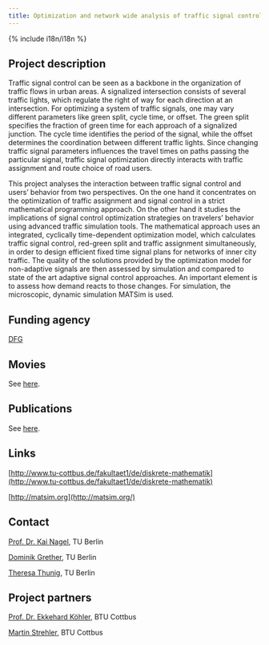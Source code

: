 ```yaml
---
title: Optimization and network wide analysis of traffic signal control
---
```


{% include i18n/i18n %}

<div class="invert-images" markdown=1>

## Project description

Traffic signal control can be seen as a backbone in the organization of traffic flows in urban areas. A signalized intersection consists of several traffic lights, which regulate the right of way for each direction at an intersection. For optimizing a system of traffic signals, one may vary different parameters like green split, cycle time, or offset. The green split specifies the fraction of green time for each approach of a signalized junction. The cycle time identifies the period of the signal, while the offset determines the coordination between different traffic lights. Since changing traffic signal parameters influences the travel times on paths passing the particular signal, traffic signal optimization directly interacts with traffic assignment and route choice of road users.

This project analyses the interaction between traffic signal control and users’ behavior from two perspectives. On the one hand it concentrates on the optimization of traffic assignment and signal control in a strict mathematical programming approach. On the other hand it studies the implications of signal control optimization strategies on travelers’ behavior using advanced traffic simulation tools. The mathematical approach uses an integrated, cyclically time-dependent optimization model, which calculates traffic signal control, red-green split and traffic assignment simultaneously, in order to design efficient fixed time signal plans for networks of inner city traffic. The quality of the solutions provided by the optimization model for non-adaptive signals are then assessed by simulation and compared to state of the art adaptive signal control approaches. An important element is to assess how demand reacts to those changes. For simulation, the microscopic, dynamic simulation MATSim is used.

## Funding agency

[DFG](http://www.dfg.de/)

## Movies

See [here](http://svn.vsp.tu-berlin.de/repos/public-svn/matsim/movies/cottbus_signals).

## Publications

See [here](https://vsp.berlin/publications/).

## Links

[http://www.tu-cottbus.de/fakultaet1/de/diskrete-mathematik](http://www.tu-cottbus.de/fakultaet1/de/diskrete-mathematik)

[http://matsim.org](http://matsim.org/)

## Contact

[Prof. Dr. Kai Nagel](https://www.tu.berlin/vsp/team), TU Berlin

[Dominik Grether](https://www.tu.berlin/vsp/team), TU Berlin

[Theresa Thunig](https://www.tu.berlin/vsp/team), TU Berlin

## Project partners

[Prof. Dr. Ekkehard Köhler](http://www.tu-cottbus.de/fakultaet1/de/diskrete-mathematik/lehrstuhl/personen/prof-dr-e-koehler.html), BTU Cottbus

[Martin Strehler](http://www.tu-cottbus.de/fakultaet1/de/diskrete-mathematik/lehrstuhl/personen/dr-m-strehler.html), BTU Cottbus